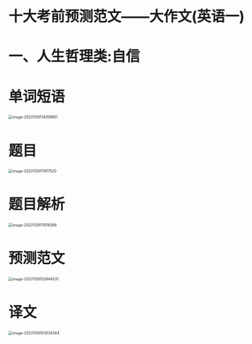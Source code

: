 # 十大考前预测范文——大作文(英语一)



# 一、人生哲理类:自信



# 单词短语

<img src="https://cvp.oss-cn-shanghai.aliyuncs.com/picgo/202311281144006.png" alt="image-20231128114359891" style="zoom:50%;" />



# 题目

<img src="https://cvp.oss-cn-shanghai.aliyuncs.com/picgo/202311281114651.png" alt="image-20231128111417520" style="zoom:50%;" />



# 题目解析

<img src="https://cvp.oss-cn-shanghai.aliyuncs.com/picgo/202311281110879.png" alt="image-20231128111018268" style="zoom:50%;" />



# 预测范文

<img src="https://cvp.oss-cn-shanghai.aliyuncs.com/picgo/202311281028262.png" alt="image-20231128102844031" style="zoom:50%;" />



# 译文

<img src="https://cvp.oss-cn-shanghai.aliyuncs.com/picgo/202311281030553.png" alt="image-20231128103034344" style="zoom:50%;" />
